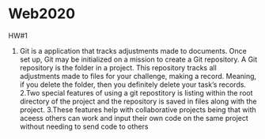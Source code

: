 # Web2020
HW#1
1. Git is a application that tracks adjustments made to documents. Once set up, Git may be initialized on a mission to create a Git repository. A Git repository is the folder in a project. This repository tracks all adjustments made to files for your challenge, making a record. Meaning, if you delete the  folder, then you definitely delete your task’s records.
2.Two special features of using a git repostitory is listing within the root directory of the project and the repository is saved in files along with the project. 
3.These features help with collaborative projects being that with aceess others can work and input their own code on the same project without needing to send code to others
